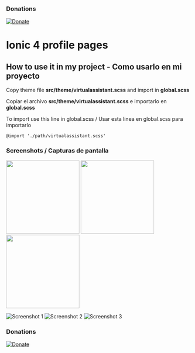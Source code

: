 ### Donations
[![Donate](https://img.shields.io/badge/Donate-PayPal-green.svg)](https://www.paypal.me/IvnAqn)


# Ionic 4 profile pages

## How to use it in my project - Como usarlo en mi proyecto

Copy theme file __src/theme/virtualassistant.scss__ and import in __global.scss__

Copiar el archivo __src/theme/virtualassistant.scss__ e importarlo en __global.scss__

To import use this line in global.scss / Usar esta linea en global.scss para importarlo

```
@import './path/virtualassistant.scss'
```


### Screenshots / Capturas de pantalla

<img src="screenshots/img1.png?raw=1" width="200" />
<img src="screenshots/img2.png?raw=1" width="200" />
<img src="screenshots/img3.png?raw=1" width="200" />

![Screenshot 1](screenshots/img1.png?raw=1)
![Screenshot 2](screenshots/img3.png?raw=1)
![Screenshot 3](screenshots/img3.png?raw=1)

### Donations
[![Donate](https://img.shields.io/badge/Donate-PayPal-green.svg)](https://www.paypal.me/IvnAqn)
